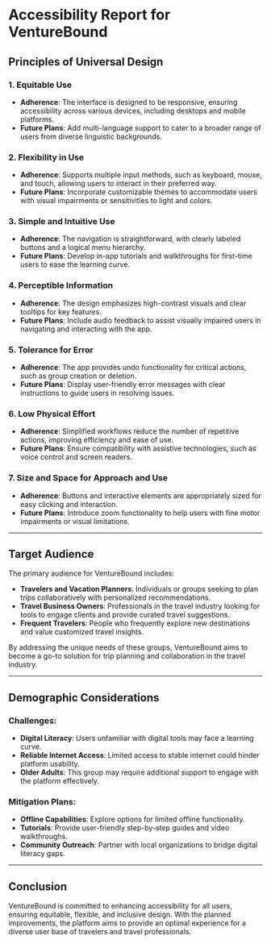 # Accessibility Report for VentureBound

## Principles of Universal Design

### 1. Equitable Use
- **Adherence**: The interface is designed to be responsive, ensuring accessibility across various devices, including desktops and mobile platforms.
- **Future Plans**: Add multi-language support to cater to a broader range of users from diverse linguistic backgrounds.

### 2. Flexibility in Use
- **Adherence**: Supports multiple input methods, such as keyboard, mouse, and touch, allowing users to interact in their preferred way.
- **Future Plans**: Incorporate customizable themes to accommodate users with visual impairments or sensitivities to light and colors.

### 3. Simple and Intuitive Use
- **Adherence**: The navigation is straightforward, with clearly labeled buttons and a logical menu hierarchy.
- **Future Plans**: Develop in-app tutorials and walkthroughs for first-time users to ease the learning curve.

### 4. Perceptible Information
- **Adherence**: The design emphasizes high-contrast visuals and clear tooltips for key features.
- **Future Plans**: Include audio feedback to assist visually impaired users in navigating and interacting with the app.

### 5. Tolerance for Error
- **Adherence**: The app provides undo functionality for critical actions, such as group creation or deletion.
- **Future Plans**: Display user-friendly error messages with clear instructions to guide users in resolving issues.

### 6. Low Physical Effort
- **Adherence**: Simplified workflows reduce the number of repetitive actions, improving efficiency and ease of use.
- **Future Plans**: Ensure compatibility with assistive technologies, such as voice control and screen readers.

### 7. Size and Space for Approach and Use
- **Adherence**: Buttons and interactive elements are appropriately sized for easy clicking and interaction.
- **Future Plans**: Introduce zoom functionality to help users with fine motor impairments or visual limitations.

---

## Target Audience

The primary audience for VentureBound includes:
- **Travelers and Vacation Planners**: Individuals or groups seeking to plan trips collaboratively with personalized recommendations.
- **Travel Business Owners**: Professionals in the travel industry looking for tools to engage clients and provide curated travel suggestions.
- **Frequent Travelers**: People who frequently explore new destinations and value customized travel insights.

By addressing the unique needs of these groups, VentureBound aims to become a go-to solution for trip planning and collaboration in the travel industry.

---

## Demographic Considerations

### Challenges:
- **Digital Literacy**: Users unfamiliar with digital tools may face a learning curve.
- **Reliable Internet Access**: Limited access to stable internet could hinder platform usability.
- **Older Adults**: This group may require additional support to engage with the platform effectively.

### Mitigation Plans:
- **Offline Capabilities**: Explore options for limited offline functionality.
- **Tutorials**: Provide user-friendly step-by-step guides and video walkthroughs.
- **Community Outreach**: Partner with local organizations to bridge digital literacy gaps.

---

## Conclusion

VentureBound is committed to enhancing accessibility for all users, ensuring equitable, flexible, and inclusive design. With the planned improvements, the platform aims to provide an optimal experience for a diverse user base of travelers and travel professionals.
